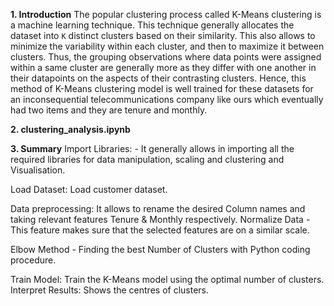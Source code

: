 **1. Introduction**
The popular clustering process called K-Means clustering is a machine learning
technique. This technique generally allocates the dataset into `K` distinct clusters
based on their similarity. This also allows to minimize the variability within each
cluster, and then to maximize it between clusters. Thus, the grouping observations
where data points were assigned within a same cluster are generally more as they
differ with one another in their datapoints on the aspects of their contrasting clusters.
Hence, this method of K-Means clustering model is well trained for these datasets for
an inconsequential telecommunications company like ours which eventually had two
items and they are tenure and monthly.


**2. clustering_analysis.ipynb**

**3. Summary**
Import Libraries: - It generally allows in importing all the required libraries for data
manipulation, scaling and clustering and Visualisation.

Load Dataset: Load customer dataset.

Data preprocessing: It allows to rename the desired Column names and taking relevant features Tenure & Monthly respectively.
Normalize Data -This feature makes sure that the selected features are on a similar scale.

Elbow Method - Finding the best Number of Clusters with Python coding procedure.

Train Model: Train the K-Means model using the optimal number of clusters.
Interpret Results: Shows the centres of clusters.
